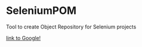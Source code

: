 # SeleniumPOM
Tool to create Object Repository for Selenium projects

[link to Google!](./PreRequisite.md)